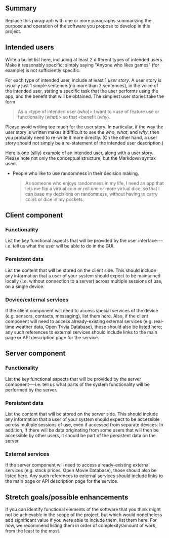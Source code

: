 ## Summary

Replace this paragraph with one or more paragraphs summarizing the purpose and operation of the software you propose to develop in this project.

## Intended users

Write a bullet list here, including at least 2 different types of intended users. Make it reasonably specific; simply saying "Anyone who likes games" (for example) is not sufficiently specific.

For each type of intended user, include at least 1 _user story_. A user story is usually just 1 simple sentence (no more than 2 sentences), in the voice of the intended user, stating a specific task that the user performs using the app, and the benefit that will be obtained. The simplest user stories take the form 

> As a <type of intended user (_who_)> I want to <use of feature use or functionality (_what_)> so that <benefit (_why_).

Please avoid writing too much for the user story. In particular, if the way the user story is written makes it difficult to see the _who_, _what_, and _why_, then you probably need to re-write it more directly. (On the other hand, a user story should not simply be a re-statement of the intended user description.)

Here is one (silly) example of an intended user, along with a user story. Please note not only the conceptual structure, but the Markdown syntax used.

* People who like to use randomness in their decision making.

    > As someone who enjoys randomness in my life, I need an app that lets me flip a virtual coin or roll one or more virtual dice, so that I can base my decisions on randomness, without having to carry coins or dice in my pockets.

## Client component

### Functionality

List the key functional aspects that will be provided by the user interface---i.e. tell us what the user will be able to do in the GUI.

### Persistent data

List the content that will be stored on the client side. This should include any information that a user of your system should expect to be maintained locally (i.e. without connection to a server) across multiple sessions of use, on a single device. 
    
### Device/external services

If the client component will need to access special services of the device (e.g. sensors, contacts, messaging), list them here. Also, if the client component will need to access already-existing external services (e.g. real-time weather data, Open Trivia Database), those should also be listed here; any such references to external services should include links to the main page or API description page for the service.
    
## Server component

### Functionality

List the key functional aspects that will be provided by the server component---i.e. tell us what parts of the system functionality will be performed by the server.

### Persistent data

List the content that will be stored on the server side. This should include any information that a user of your system should expect to be accessible across multiple sessions of use, even if accessed from separate devices. In addition, if there will be data originating from some users that will then be accessible by other users, it should be part of the persistent data on the server. 
    
### External services

If the server component will need to access already-existing external services (e.g. stock prices, Open Movie Database), those should also be listed here. Any such references to external services should include links to the main page or API description page for the service.
    
## Stretch goals/possible enhancements 

If you can identify functional elements of the software that you think might not be achievable in the scope of the project, but which would nonetheless add significant value if you were able to include them, list them here. For now, we recommend listing them in order of complexity/amount of work, from the least to the most.
